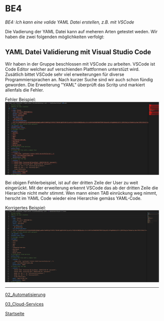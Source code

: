 # BE4
*BE4: Ich kann eine valide YAML Datei erstellen, z.B. mit VSCode*

Die Vadierung der YAML Datei kann auf meheren Arten getestet weden.
Wir haben die zwei folgenden möglichkeiten verfolgt:

## YAML Datei Validierung mit Visual Studio Code

Wir haben in der Gruppe beschlossen mit VSCode zu arbeiten. VSCode ist Code Editor welcher auf verschienden Plattformen unterstüzt wird.
Zusätlich bittet VSCode sehr viel erweiterungen für diverse Programmiersprachen an. Nach kurzer Suche sind wir auch schon fündig geworden.
Die Erweiterung "YAML" überprüft das Scritp und markiert allenfals die Fehler.

Fehler Beispiel:
![BE4_1](../00_Allgemein/images/02_Automatisierung/BE4/BE4_1.png)

Bei obigen Fehlerbeispiel, ist auf der dritten Zeile der User zu weit eingerückt. Mit der erweiterung erkennt VSCode das ab der dritten Zeile die Hierarchie nicht mehr stimmt.
Wen mann einen TAB einrückung weg nimmt, herscht im YAML Code wieder eine Hierarchie gemäss YAML-Code.

Korrigertes Beispiel:
![BE4_1](../00_Allgemein/images/02_Automatisierung/BE4/BE4_2.png)

___

[02_Automatisierung](../02_Automatisierung)

[03_Cloud-Services](../03_Cloud-Services/)

[Startseite](https://github.com/ask-yo-girl-about-me/Project-Future)